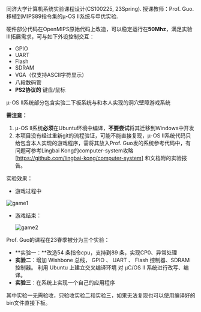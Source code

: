 同济大学计算机系统实验课程设计(CS100225, 23Spring). 授课教师：Prof. Guo. 
移植到MIPS89指令集的μ-OS II系统与申优实验.

硬件部分代码在OpenMIPS原始代码上改造，可以稳定运行在**50Mhz**，满足实验III拓展需求，可与如下外设控制交互：

- GPIO
- UART
- Flash
- SDRAM
- VGA（仅支持ASCII字符显示）
- 八段数码管
- **PS2协议的** 键盘/鼠标

μ-OS II系统部分包含实验二下板系统与和本人实现的洞穴壁障游戏系统

**需注意：**

1. μ-OS II系统**必须**在Ubuntu环境中编译，**不要尝试**将其迁移到Windows中开发
2. 本项目没有经过重新git的流程验证，可能不能直接复现，μ-OS II系统代码只给包含本人实现的游戏程序，需将其放入Prof. Guo发的系统参考代码中，有问题可参考Lingbai Kong的computer-system攻略[https://github.com/lingbai-kong/computer-system] 和文档附的实验报告。

实验效果：

- 游戏过程中

![game1](figures/game1.jpg)

- 游戏结束：

  ![game2](figures/game2.jpg)



Prof. Guo的课程在23春季被分为三个实验：

- **实验一：**改造54 条指令cpu，支持到89 条，实现CP0、异常处理
- **实验二**：增加 Wishbone 总线， GPIO 、 UART 、 Flash 控制器、SDRAM 控制器。 利用 Ubuntu 上建立交叉编译环境 对 μC/OS II 系统进行改写、编译。
- **实验三**：在系统上实现一个自己的应用程序

其中实验一无需验收，只验收实验二和实验三，如果无法复现也可以使用编译好的bin文件直接下板。
